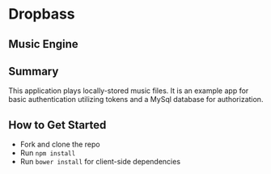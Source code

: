 # Dropbass #

## Music Engine ##

## Summary ##
This application plays locally-stored music files. It is an example app for basic authentication utilizing tokens and a MySql database for authorization.

## How to Get Started ##
- Fork and clone the repo
- Run `npm install`
- Run `bower install` for client-side dependencies
